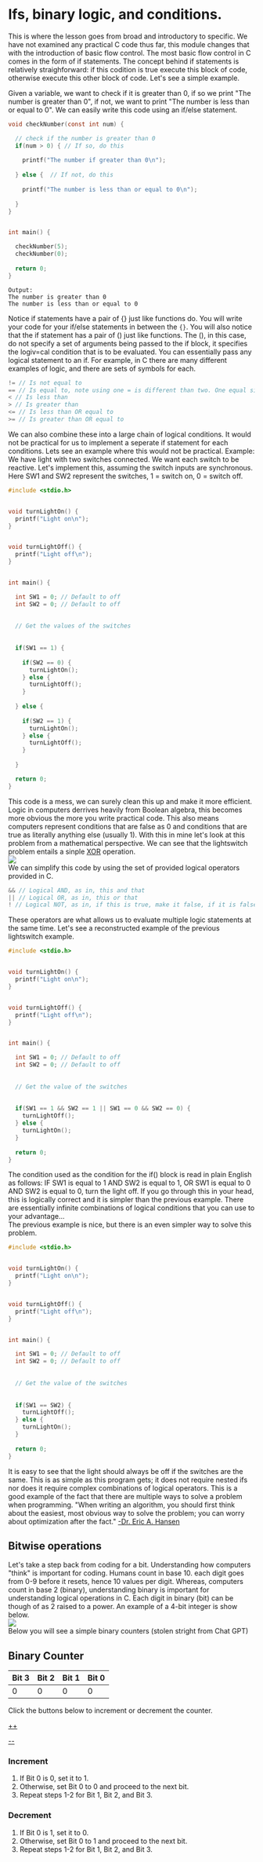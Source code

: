 # Ifs, binary logic, and conditions.  

This is where the lesson goes from broad and introductory to specific. We have not examined any practical C code thus far, this module changes that with the introduction of basic flow control. The most basic
flow control in C comes in the form of if statements. The concept behind if statements is relatively straighforward: if this codition is true execute this block of code, otherwise execute this other block of code.
Let's see a simple example.  


Given a variable, we want to check if it is greater than 0, if so we print "The number is greater than 0", if not, we want to print "The number is less than or equal to 0". We can easily write this code using an if/else statement.

```C
void checkNumber(const int num) {

  // check if the number is greater than 0
  if(num > 0) { // If so, do this
    
    printf("The number if greater than 0\n");
    
  } else {  // If not, do this
 
    printf("The number is less than or equal to 0\n");
  
  }
}


int main() {

  checkNumber(5);
  checkNumber(0);
  
  return 0;
}
```  

```
Output:  
The number is greater than 0  
The number is less than or equal to 0
```

Notice if statements have a pair of {} just like functions do. You will write your code for your if/else statements in between the ```{}```. You will also notice that the if statement has a pair of () just like functions. The (), in this case, do not specify a set of arguments being passed to the if block, it specifies the logiv=cal condition that is to be evaluated. You can essentially pass any logical statement to an if. For example, in C there are many different examples of logic, and there are sets of symbols for each.

```C
!= // Is not equal to
== // Is equal to, note using one = is different than two. One equal sign is an assignment of a value to something. Two equal signs are a test for equavilance
< // Is less than
> // Is greater than
<= // Is less than OR equal to
>= // Is greater than OR equal to
```  

We can also combine these into a large chain of logical conditions. It would not be practical for us to implement a seperate if statement for each conditions. Lets see an example where this would not be practical. Example: We have light with two switches connected. We want each switch to be reactive. Let's implement this, assuming the switch inputs are synchronous. Here SW1 and SW2 represent the switches, 
1 = switch on, 0 = switch off.

```C
#include <stdio.h>


void turnLightOn() {
  printf("Light on\n");
}


void turnLightOff() {
  printf("Light off\n");
}


int main() {

  int SW1 = 0; // Default to off
  int SW2 = 0; // Default to off
  
  
  // Get the values of the switches
  
  
  if(SW1 == 1) {
  
    if(SW2 == 0) {
      turnLightOn();
    } else {
      turnLightOff();
    }
    
  } else {
    
    if(SW2 == 1) {
      turnLightOn();
    } else {
      turnLightOff();
    }
    
  }

  return 0;
}
```  


This code is a mess, we can surely clean this up and make it more efficient. Logic in computers derrives heavily from Boolean algebra, this becomes more obvious the more you write practical code. This also means computers represent conditions that are false as 0 and conditions that are true as literally anything else (usually 1). With this in mine let's look at this problem from a mathematical perspective. We can see that the lightswitch problem entails a sinple [XOR](https://www.vedantu.com/iit-jee/basic-logic-gates) operation.  
![](https://github.com/nac294/C-basics/blob/main/images/lightXOR.png)  
We can simplify this code by using the set of provided logical operators provided in C.

```C
&& // Logical AND, as in, this and that
|| // Logical OR, as in, this or that
! // Logical NOT, as in, if this is true, make it false, if it is false, make it true
```  
These operators are what allows us to evaluate multiple logic statements at the same time. Let's see a reconstructed example of the previous lightswitch example.
```C
#include <stdio.h>


void turnLightOn() {
  printf("Light on\n");
}


void turnLightOff() {
  printf("Light off\n");
}


int main() {

  int SW1 = 0; // Default to off
  int SW2 = 0; // Default to off
  
  
  // Get the value of the switches
  
  
  if(SW1 == 1 && SW2 == 1 || SW1 == 0 && SW2 == 0) {
    turnLightOff();
  } else {
    turnLightOn();
  }
  
  return 0;
}
```  

The condition used as the condition for the if() block is read in plain English as follows: IF SW1 is equal to 1 AND SW2 is equal to 1, OR SW1 is equal to 0 AND SW2 is equal to 0, turn the light off. If you go through this in your head, this is logically correct and it is simpler than the previous example. There are essentially infinite combinations of logical conditions that you can use to your advantage...  
The previous example is nice, but there is an even simpler way to solve this problem.
```C
#include <stdio.h>


void turnLightOn() {
  printf("Light on\n");
}


void turnLightOff() {
  printf("Light off\n");
}


int main() {

  int SW1 = 0; // Default to off
  int SW2 = 0; // Default to off
  
  
  // Get the value of the switches
  
  
  if(SW1 == SW2) {
    turnLightOff();
  } else {
    turnLightOn();
  }
  
  return 0;
}
```  
It is easy to see that the light should always be off if the switches are the same. This is as simple as this program gets; it does not require nested ifs nor does it require complex combinations of logical operators. This is a good example of the fact that there are multiple ways to solve a problem when programming. "When writing an algorithm, you should first think about the easiest, most obvious way to solve the problem; you can worry about optimization after the fact." [-Dr. Eric A. Hansen](https://web.cse.msstate.edu/~hansen/)  

## Bitwise operations
Let's take a step back from coding for a bit. Understanding how computers "think" is important for coding. Humans count in base 10. each digit goes from 0-9 before it resets, hence 10 values per digit. Whereas, computers count in base 2 (binary), understanding binary is important for understanding logical operations in C. Each digit in binary (bit) can be though of as 2 raised to a power. An example of a 4-bit integer is show below.  
![](https://github.com/nac294/C-basics/blob/main/images/Binary.PNG)  
Below you will see a simple binary counters (stolen stright from Chat GPT)  


## Binary Counter

| Bit 3 | Bit 2 | Bit 1 | Bit 0 |
|-------|-------|-------|-------|
|   0   |   0   |   0   |   0   |

Click the buttons below to increment or decrement the counter.

[++](#increment)  

[--](#decrement)

### Increment
1. If Bit 0 is 0, set it to 1.
2. Otherwise, set Bit 0 to 0 and proceed to the next bit.
3. Repeat steps 1-2 for Bit 1, Bit 2, and Bit 3.

### Decrement
1. If Bit 0 is 1, set it to 0.
2. Otherwise, set Bit 0 to 1 and proceed to the next bit.
3. Repeat steps 1-2 for Bit 1, Bit 2, and Bit 3.
  
 

